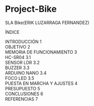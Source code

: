 # Project-Bike
SLA Bike(ERIK LUZARRAGA FERNANDEZ)<br/>



ÍNDICE<br/>                                                                                  


INTRODUCCIÓN	1<br/>
OBJETIVO	2<br/>
MEMORIA DE FUNCIONAMIENTO	3<br/>
HC-SR04	3.1<br/>
SENSOR LDR	3.2<br/>
BUZZER	3.3<br/>
ARDUINO NANO	3.4<br/>
FOCO LED	3.5<br/>
PUESTA EN MARCHA Y AJUSTES	4<br/>
PRESUPUESTO	5<br/>
CONCLUSIONES	6<br/>
REFERENCIAS	7<br/>
                                                                                                                      

